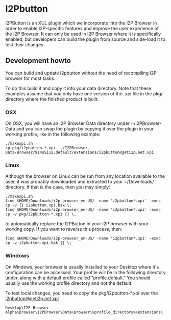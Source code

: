 # I2Pbutton

I2PButton is an XUL plugin which we incorporate into the I2P Browser in order
to enable I2P-specific features and improve the user experience of the I2P
Browser. It can only be used in I2P Browser where it is specifically enabled,
but developers can build the plugin from source and side-load it to test their
changes.

## Development howto

You can build and update i2pbutton without the need of recompiling I2P browser
for most tasks.

To do this build it and copy it into your data directory. Note that these
examples assume that you only have one version of the .xpi file in the pkg/
directory where the finished product is built.

### OSX

On OSX, you will have an I2P Browser Data directory under ~/I2PBrowser-Data and
you can swap the plugin by copying it over the plugin in your working profile,
like in the following example:

```
./makexpi.sh
cp pkg/i2pbutton-*.xpi  ~/I2PBrowser-Data/Browser/914o5i1s.default/extensions/i2pbutton@geti2p.net.xpi
```

### Linux

Although the browser on Linux can be run from any location available to the
user, it was probably downloaded and extracted to your ~/Downloads/ directory.
If that is the case, then you may simply:

```
./makexpi.sh
find $HOME/Downloads/i2p-browser_en-US/ -name 'i2pbutton*.xpi' -exec cp -v {} i2pbutton.xpi.bak \;
find $HOME/Downloads/i2p-browser_en-US/ -name 'i2pbutton*.xpi' -exec cp -v pkg/i2pbutton-*.xpi {} \;
```

to automatically replace the I2PButton in your I2P browser with your working
copy. If you want to reverse this process, then:

```
find $HOME/Downloads/i2p-browser_en-US/ -name 'i2pbutton*.xpi' -exec cp -v i2pbutton.xpi.bak {} \;
```

### Windows

On Windows, your browser is usually installed to your Desktop where it's
configuration can be accessed. Your profile will be in the following directory
under, along with a default profile called "profile.default." You should usually
use the working profile directory and not the default.

To test local changes, you need to copy the pkg/i2pbutton-*.xpi over the
i2pbutton@geti2p.net.xpi

```
Desktop\I2P Browser Alpha\Browser\I2PBrowser\Data\Browser\%profile_directory%\extensions\
```